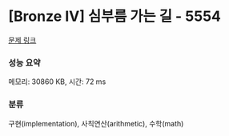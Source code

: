 # [Bronze IV] 심부름 가는 길 - 5554 

[문제 링크](https://www.acmicpc.net/problem/5554) 

### 성능 요약

메모리: 30860 KB, 시간: 72 ms

### 분류

구현(implementation), 사칙연산(arithmetic), 수학(math)

